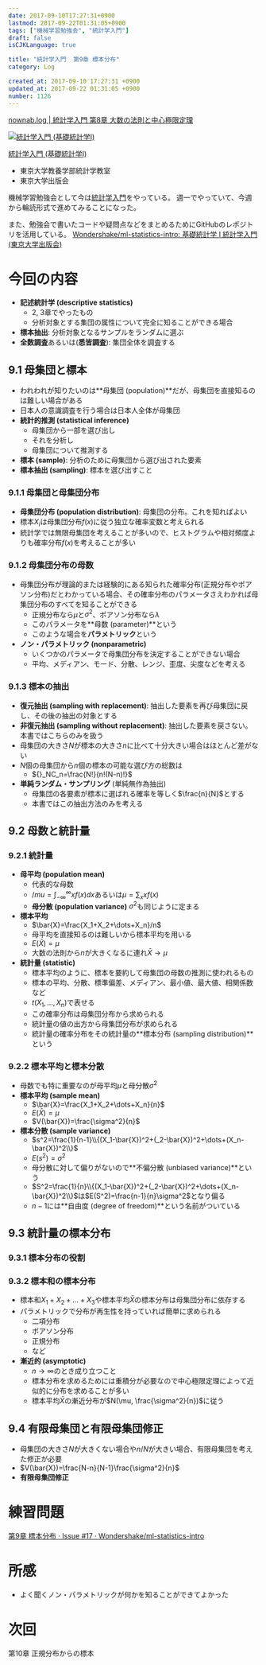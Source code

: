 ```yaml
---
date: 2017-09-10T17:27:31+0900
lastmod: 2017-09-22T01:31:05+0900
tags: ["機械学習勉強会", "統計学入門"]
draft: false
isCJKLanguage: true

title: "統計学入門  第9章 標本分布"
category: Log

created_at: 2017-09-10 17:27:31 +0900
updated_at: 2017-09-22 01:31:05 +0900
number: 1126
---
```


[nownab.log | 統計学入門 第8章 大数の法則と中心極限定理](https://blog.nownabe.com/2017/09/10/1105.html)

<div class="asin">
<div class="asin-image"><a href="https://www.amazon.co.jp/exec/obidos/ASIN/4130420658/nownabe0c-22/" rel="nofollow noopener" target="_blank"><img src="http://images-jp.amazon.com/images/P/4130420658.09._SL160_.jpg" alt="統計学入門 (基礎統計学Ⅰ)" title="統計学入門 (基礎統計学Ⅰ)"></a></div>
<div class="asin-detail">
<p><a href="https://www.amazon.co.jp/exec/obidos/ASIN/4130420658/nownabe0c-22/" rel="nofollow noopener" target="_blank">統計学入門 (基礎統計学Ⅰ)</a></p>
<ul>
<li>東京大学教養学部統計学教室</li>
<li>東京大学出版会</li>
</ul>
</div>

<p></p>
</div>

機械学習勉強会として今は[統計学入門](https://www.amazon.co.jp/exec/obidos/ASIN/4130420658/nownabe0c-22/)をやっている。
週一でやっていて、今週から輪読形式で進めてみることになった。

また、勉強会で書いたコードや疑問点などをまとめるためにGitHubのレポジトリを活用している。
[Wondershake/ml-statistics-intro: 基礎統計学 I 統計学入門 (東京大学出版会)](https://github.com/Wondershake/ml-statistics-intro)

# 今回の内容
* **記述統計学 (descriptive statistics)**
    * 2, 3章でやったもの
    * 分析対象とする集団の属性について完全に知ることができる場合
* **標本抽出**: 分析対象となるサンプルをランダムに選ぶ
* **全数調査**あるいは(**悉皆調査**): 集団全体を調査する

## 9.1 母集団と標本
* われわれが知りたいのは**母集団 (population)**だが、母集団を直接知るのは難しい場合がある
* 日本人の意識調査を行う場合は日本人全体が母集団
* **統計的推測 (statistical inference)**
    * 母集団から一部を選び出し
    * それを分析し
    * 母集団について推測する
* **標本 (sample)**: 分析のために母集団から選び出された要素
* **標本抽出 (sampling)**: 標本を選び出すこと

### 9.1.1 母集団と母集団分布
* **母集団分布 (population distribution)**: 母集団の分布。これを知ればよい
* 標本$X_i$は母集団分布$f(x)$に従う独立な確率変数と考えられる
* 統計学では無限母集団を考えることが多いので、ヒストグラムや相対頻度よりも確率分布$f(x)$を考えることが多い

### 9.1.2 母集団分布の母数
* 母集団分布が理論的または経験的にある知られた確率分布(正規分布やポアソン分布)だとわかっている場合、その確率分布のパラメータさえわかれば母集団分布のすべてを知ることができる
    * 正規分布なら$\mu$と$\sigma^2$、ポアソン分布なら$\lambda$
    * このパラメータを**母数 (parameter)**という
    * このような場合を**パラメトリック**という
* **ノン・パラメトリック (nonparametric)**
    * いくつかのパラメータで母集団分布を決定することができない場合
    * 平均、メディアン、モード、分散、レンジ、歪度、尖度などを考える

### 9.1.3 標本の抽出
* **復元抽出 (sampling with replacement)**: 抽出した要素を再び母集団に戻し、その後の抽出の対象とする
* **非復元抽出 (sampling without replacement)**: 抽出した要素を戻さない。本書ではこちらのみを扱う
* 母集団の大きさ$N$が標本の大きさ$n$に比べて十分大きい場合はほとんど差がない
* $N$個の母集団から$n$個の標本の可能な選び方の総数は
    * ${}_NC_n=\frac{N!}{n!(N-n)!}$
* **単純ランダム・サンプリング** (単純無作為抽出)
    * 母集団の各要素が標本に選ばれる確率を等しく$\frac{n}{N}$とする
    * 本書ではこの抽出方法のみを考える

## 9.2 母数と統計量
### 9.2.1 統計量
* **母平均 (population mean)**
    * 代表的な母数
    * $/mu=\int_{-\infty}^\infty xf(x)dx$あるいは$\mu=\sum_xxf(x)$
    * **母分散 (population variance)** $\sigma^2$も同じように定まる
* **標本平均**
    * $\bar{X}=\frac{X_1+X_2+\dots+X_n}/n$
    * 母平均を直接知るのは難しいから標本平均を用いる
    * $E(\bar{X})=\mu$
    * 大数の法則から$n$が大きくなるに連れ$\bar{X}\rightarrow\mu$
* **統計量 (statistic)**
    * 標本平均のように、標本を要約して母集団の母数の推測に使われるもの
    * 標本の平均、分散、標準偏差、メディアン、最小値、最大値、相関係数など
    * $t(X_1, \dots, X_n)$で表せる
    * この確率分布は母集団分布から求められる
    * 統計量の値の出方から母集団分布が求められる
    * 統計量の確率分布をその統計量の**標本分布 (sampling distribution)**という

### 9.2.2 標本平均と標本分散
* 母数でも特に重要なのが母平均$\mu$と母分散$\sigma^2$
* **標本平均 (sample mean)**
    * $\bar{X}=\frac{X_1+X_2+\dots+X_n}{n}$
    * $E(\bar{X})=\mu$
    * $V(\bar{X})=\frac{\sigma^2}{n}$
* **標本分散 (sample variance)**
    * $s^2=\frac{1}{n-1}\\{(X_1-\bar{X})^2+(_2-\bar{X})^2+\dots+(X_n-\bar{X})^2\\}$
    * $E(s^2)=\sigma^2$
    * 母分散に対して偏りがないので**不偏分散 (unbiased variance)**という
    * $S^2=\frac{1}{n}\\{(X_1-\bar{X})^2+(_2-\bar{X})^2+\dots+(X_n-\bar{X})^2\\}$は$E(S^2)=\frac{n-1}{n}\sigma^2$となり偏る
    * $n-1$には**自由度 (degree of freedom)**という名前がついている

## 9.3 統計量の標本分布
### 9.3.1 標本分布の役割
### 9.3.2 標本和の標本分布
* 標本和$X_1+X_2+\dots+X_3$や標本平均$\bar{X}$の標本分布は母集団分布に依存する
* パラメトリックで分布が再生性を持っていれば簡単に求められる
    * 二項分布
    * ポアソン分布
    * 正規分布
    * など
* **漸近的 (asymptotic)**
    * $n\rightarrow\infty$のとき成り立つこと
    * 標本分布を求めるためには重積分が必要なので中心極限定理によって近似的に分布を求めることが多い
    * 標本平均$\bar{X}$の漸近分布が$N(\mu, \frac{\sigma^2}{n})$に従う

## 9.4 有限母集団と有限母集団修正
* 母集団の大きさ$N$が大きくない場合や$n/N$が大きい場合、有限母集団を考えた修正が必要
* $V(\bar{X})=\frac{N-n}{N-1}\frac{\sigma^2}{n}$
* **有限母集団修正**

# 練習問題
[第9章 標本分布 · Issue #17 · Wondershake/ml-statistics-intro](https://github.com/Wondershake/ml-statistics-intro/issues/17)


# 所感
* よく聞くノン・パラメトリックが何かを知ることができてよかった

# 次回
第10章 正規分布からの標本

```math
```
